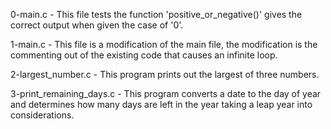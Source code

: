 0-main.c - This file tests the function 'positive_or_negative()' gives the correct output when given the case of '0'.

1-main.c - This file is a modification of the main file, the modification is the commenting out of the existing code that causes an infinite loop.

2-largest_number.c - This program prints out the largest of three numbers.

3-print_remaining_days.c - This program converts a date to the day of year and determines how many days are left in the year taking a leap year into considerations.
